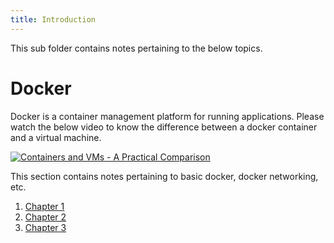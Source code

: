 ```yaml
---
title: Introduction
---
```


This sub folder contains notes pertaining to the below topics.

# Docker

Docker is a container management platform for running applications.
Please watch the below video to know the difference between a docker container and a virtual machine.

[![Containers and VMs - A Practical Comparison](https://img.youtube.com/vi/L1ie8negCjc/0.jpg)](https://www.youtube.com/watch?v=L1ie8negCjc)


This section contains notes pertaining to basic docker, docker networking, etc.

1. [Chapter 1](/software-notes/dev-tech/docker/chapter-1)
2. [Chapter 2](/software-notes/dev-tech/docker/chapter-2)
3. [Chapter 3](/software-notes/dev-tech/docker/chapter-3)